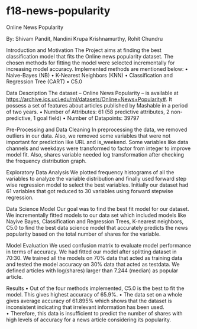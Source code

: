 # f18-news-popularity
Online News Popularity

By: Shivam Pandit, Nandini Krupa Krishnamurthy, Rohit Chundru 

Introduction and Motivation
The Project aims at finding the best classification model that fits the Online news popularity dataset. The chosen methods for fitting the model were selected incrementally for increasing model accuracy.  Implemented methods are mentioned below:
•	Naive-Bayes (NB)
•	K-Nearest Neighbors (KNN)
•	Classification and Regression Tree (CART)
•	C5.0

Data Description
The dataset – Online News Popularity – is available at https://archive.ics.uci.edu/ml/datasets/Online+News+Popularity#. It possess a set of features about articles published by Mashable in a period of two years.
•	Number of Attributes: 61 (58 predictive attributes, 2 non-predictive, 1 goal field) 
•	Number of Datapoints: 39797


Pre-Processing and Data Cleaning
In preprocessing the data, we removed outliers in our data. Also, we removed some variables that were not important for prediction like URL and is_weekend. Some variables like data channels and weekdays were transformed to factor from integer to improve model fit. Also, shares variable needed log transformation after checking the frequency distribution graph.

Exploratory Data Analysis
We plotted frequency histograms of all the variables to analyze the variable distribution and finally used forward step wise regression model to select the best variables. Initially our dataset had 61 variables that got reduced to 30 variables using forward stepwise regression.


Data Science Model
Our goal was to find the best fit model for our dataset. We incrementally fitted models to our data set which included models like Nayive Bayes, Classification and Regression Trees, K-nearest neighbors, C5.0 to find the best data science model that accurately predicts the news popularity based on the total number of shares for the variable.


Model Evaluation
We used confusion matrix to evaluate model performance in terms of accuracy. We had fitted our model after splitting dataset in 70:30. We trained all the models on 70% data that acted as training data and tested the model accuracy on 30% data that acted as testdata. We defined articles with log(shares) larger than 7.244 (median) as popular article. 


Results
•	Out of the four methods implemented, C5.0 is the best to fit the model. This gives highest accuracy of 65.9%.
•	The data set on a whole gives average accuracy of 61.895% which shows that the dataset is inconsistent indicating that irrelevant information has been used.  
• Therefore, this data is insufficient to predict the number of shares with high levels of accuracy for a news article considering its popularity.
